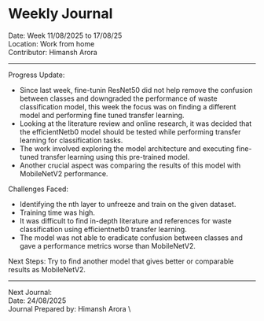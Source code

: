 # Weekly Journal 

Date: Week 11/08/2025 to 17/08/25 \
Location: Work from home \
Contributor: Himansh Arora
________________________________________
Progress Update:
- Since last week, fine-tunin ResNet50 did not help remove the confusion between classes and downgraded the performance of waste classification model, this week the focus was on finding a different model and performing fine tuned transfer learning.
- Looking at the literature review and online research, it was decided that the efficientNetb0 model should be tested while performing transfer learning for classification tasks.
- The work involved exploring the model architecture and executing fine-tuned transfer learning using this pre-trained model.
- Another crucial aspect was comparing the results of this model with MobileNetV2 performance.

Challenges Faced: 
- Identifying the nth layer to unfreeze and train on the given dataset.
- Training time was high.
- It was difficult to find in-depth literature and references for waste classification using efficientnetb0 transfer learning.
- The model was not able to eradicate confusion between classes and gave a performance metrics worse than MobileNetV2.

Next Steps: Try to find another model that gives better or comparable results as MobileNetV2.
________________________________________
Next Journal: \
Date: 24/08/2025 \
Journal Prepared by: Himansh Arora \